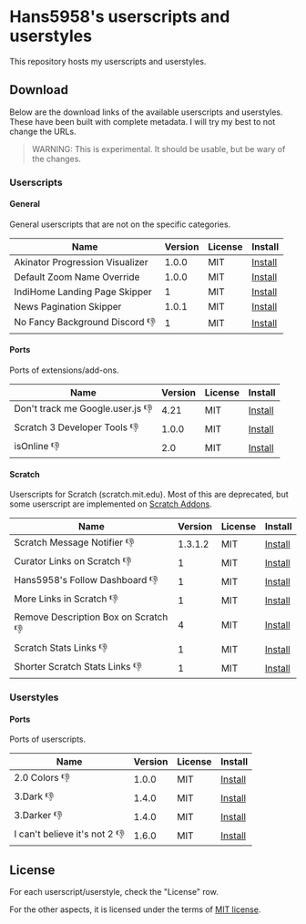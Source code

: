 # Hans5958's userscripts and userstyles

This repository hosts my userscripts and userstyles.

## Download

Below are the download links of the available userscripts and userstyles. These have been built with complete metadata. I will try my best to not change the URLs.

> WARNING: This is experimental. It should be usable, but be wary of the changes.

### Userscripts

<!-- USERSCRIPTS START -->
#### General

General userscripts that are not on the specific categories.

| Name | Version | License | Install |
| - | - | - | - |
| Akinator Progression Visualizer | 1.0.0 | MIT | [Install](https://hans5958.github.io/userscripts/js/akinator-progression-visualizer.user.js) |
| Default Zoom Name Override | 1.0.0 | MIT | [Install](https://hans5958.github.io/userscripts/js/default-zoom-name-override.user.js) |
| IndiHome Landing Page Skipper | 1 | MIT | [Install](https://hans5958.github.io/userscripts/js/indihome-landing-page-skipper.user.js) |
| News Pagination Skipper | 1.0.1 | MIT | [Install](https://hans5958.github.io/userscripts/js/news-pagination-skipper.user.js) |
| No Fancy Background Discord 👎 | 1 | MIT | [Install](https://hans5958.github.io/userscripts/js/no-fancy-background-discord.user.js) |

#### Ports

Ports of extensions/add-ons.

| Name | Version | License | Install |
| - | - | - | - |
| Don't track me Google.user.js 👎 | 4.21 | MIT | [Install](https://hans5958.github.io/userscripts/js/dont-track-me-google-user-js.user.js) |
| Scratch 3 Developer Tools 👎 | 1.0.0 | MIT | [Install](https://hans5958.github.io/userscripts/js/scratch-3-developer-tools.user.js) |
| isOnline 👎 | 2.0 | MIT | [Install](https://hans5958.github.io/userscripts/js/isonline-user-js.user.js) |

#### Scratch

Userscripts for Scratch (scratch.mit.edu). Most of this are deprecated, but some userscript are implemented on [Scratch Addons](https://scratchaddons.com).

| Name | Version | License | Install |
| - | - | - | - |
| Scratch Message Notifier 👎 | 1.3.1.2 | MIT | [Install](https://hans5958.github.io/userscripts/js/scratch-message-notifier.user.js) |
| Curator Links on Scratch 👎 | 1 | MIT | [Install](https://hans5958.github.io/userscripts/js/scratch-curator-links.user.js) |
| Hans5958's Follow Dashboard 👎 | 1 | MIT | [Install](https://hans5958.github.io/userscripts/js/scratch-follow-dashboard.user.js) |
| More Links in Scratch 👎 | 1 | MIT | [Install](https://hans5958.github.io/userscripts/js/scratch-more-links.user.js) |
| Remove Description Box on Scratch 👎 | 4 | MIT | [Install](https://hans5958.github.io/userscripts/js/scratch-remove-description-box.user.js) |
| Scratch Stats Links 👎 | 1 | MIT | [Install](https://hans5958.github.io/userscripts/js/scratch-stats-links.user.js) |
| Shorter Scratch Stats Links 👎 | 1 | MIT | [Install](https://hans5958.github.io/userscripts/js/scratch-stats-links-shorter.user.js) |
<!-- USERSCRIPTS END -->

### Userstyles

<!-- USERSTYLES START -->
#### Ports

Ports of userscripts.

| Name | Version | License | Install |
| - | - | - | - |
| 2.0 Colors 👎 | 1.0.0 | MIT | [Install](https://hans5958.github.io/userscripts/css/scratch-infinitytec-2colors.user.css) |
| 3.Dark 👎 | 1.4.0 | MIT | [Install](https://hans5958.github.io/userscripts/css/scratch-infinitytec-3dark.user.css) |
| 3.Darker 👎 | 1.4.0 | MIT | [Install](https://hans5958.github.io/userscripts/css/scratch-infinitytec-3darker.user.css) |
| I can't believe it's not 2 👎 | 1.6.0 | MIT | [Install](https://hans5958.github.io/userscripts/css/scratch-infinitytec-not2.user.css) |
<!-- USERSTYLES END -->

## License

For each userscript/userstyle, check the "License" row.

For the other aspects, it is licensed under the terms of [MIT license](LICENSE).
